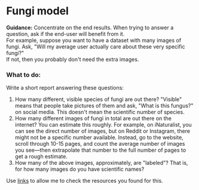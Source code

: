 # Fungi model  

**Guidance:** Concentrate on the end results. When trying to answer a question, ask if the end-user will benefit from it.  
For example, suppose you want to have a dataset with many images of fungi. Ask, "Will my average user actually care about these very specific fungi?"  
If not, then you probably don't need the extra images.  

### What to do:  
Write a short report answering these questions:  

1. How many different, visible species of fungi are out there? "Visible" means that people take pictures of them and ask, "What is this fungus?" on social media. This doesn't mean the scientific number of species.  
2. How many different images of fungi in total are out there on the internet? You can estimate this roughly. For example, on iNaturalist, you can see the direct number of images, but on Reddit or Instagram, there might not be a specific number available. Instead, go to the website, scroll through 10-15 pages, and count the average number of images you see—then extrapolate that number to the full number of pages to get a rough estimate.  
3. How many of the above images, approximately, are "labeled"? That is, for how many images do you have scientific names?  

Use [links](https://www.google.com/) to allow me to check the resources you found for this.  